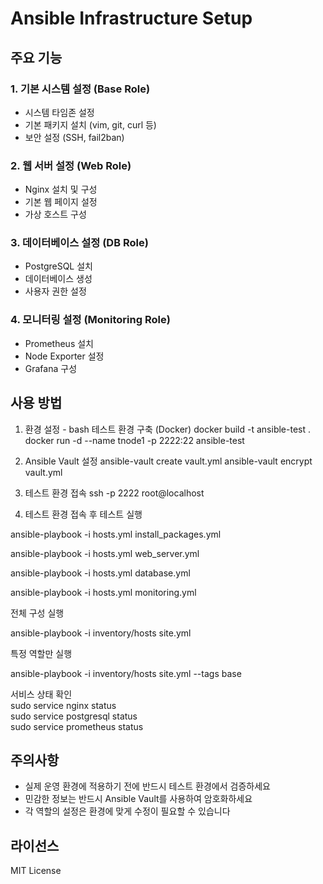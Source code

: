 # Ansible Infrastructure Setup
 

## 주요 기능

### 1. 기본 시스템 설정 (Base Role)
- 시스템 타임존 설정
- 기본 패키지 설치 (vim, git, curl 등)
- 보안 설정 (SSH, fail2ban)

### 2. 웹 서버 설정 (Web Role)
- Nginx 설치 및 구성
- 기본 웹 페이지 설정
- 가상 호스트 구성

### 3. 데이터베이스 설정 (DB Role)
- PostgreSQL 설치
- 데이터베이스 생성
- 사용자 권한 설정

### 4. 모니터링 설정 (Monitoring Role)
- Prometheus 설치
- Node Exporter 설정
- Grafana 구성

## 사용 방법

1. 환경 설정 - bash
테스트 환경 구축 (Docker)
docker build -t ansible-test .
docker run -d --name tnode1 -p 2222:22 ansible-test

2. Ansible Vault 설정
ansible-vault create vault.yml
ansible-vault encrypt vault.yml

3. 테스트 환경 접속
ssh -p 2222 root@localhost

4. 테스트 환경 접속 후 테스트 실행

ansible-playbook -i hosts.yml install_packages.yml

ansible-playbook -i hosts.yml web_server.yml

ansible-playbook -i hosts.yml database.yml

ansible-playbook -i hosts.yml monitoring.yml

전체 구성 실행  

ansible-playbook -i inventory/hosts site.yml  

특정 역할만 실행  

ansible-playbook -i inventory/hosts site.yml --tags base  

서비스 상태 확인  
sudo service nginx status  
sudo service postgresql status  
sudo service prometheus status  

## 주의사항
- 실제 운영 환경에 적용하기 전에 반드시 테스트 환경에서 검증하세요
- 민감한 정보는 반드시 Ansible Vault를 사용하여 암호화하세요
- 각 역할의 설정은 환경에 맞게 수정이 필요할 수 있습니다

## 라이선스
MIT License
